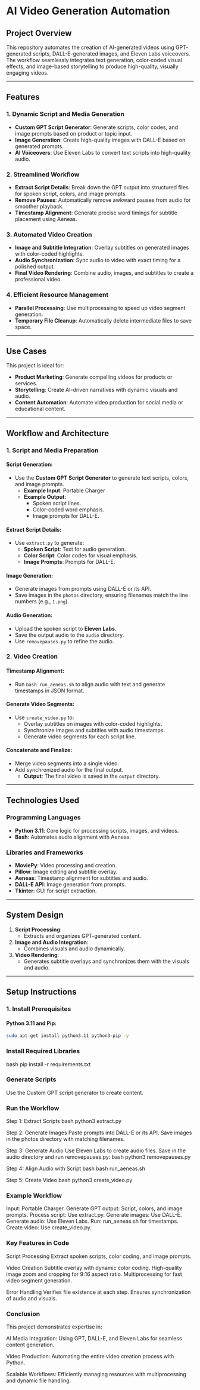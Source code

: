 # AI Video Generation Automation

## Project Overview
This repository automates the creation of AI-generated videos using GPT-generated scripts, DALL-E-generated images, and Eleven Labs voiceovers. The workflow seamlessly integrates text generation, color-coded visual effects, and image-based storytelling to produce high-quality, visually engaging videos.

---

## Features

### 1. Dynamic Script and Media Generation
- **Custom GPT Script Generator**: Generate scripts, color codes, and image prompts based on product or topic input.
- **Image Generation**: Create high-quality images with DALL-E based on generated prompts.
- **AI Voiceovers**: Use Eleven Labs to convert text scripts into high-quality audio.

### 2. Streamlined Workflow
- **Extract Script Details**: Break down the GPT output into structured files for spoken script, colors, and image prompts.
- **Remove Pauses**: Automatically remove awkward pauses from audio for smoother playback.
- **Timestamp Alignment**: Generate precise word timings for subtitle placement using Aeneas.

### 3. Automated Video Creation
- **Image and Subtitle Integration**: Overlay subtitles on generated images with color-coded highlights.
- **Audio Synchronization**: Sync audio to video with exact timing for a polished output.
- **Final Video Rendering**: Combine audio, images, and subtitles to create a professional video.

### 4. Efficient Resource Management
- **Parallel Processing**: Use multiprocessing to speed up video segment generation.
- **Temporary File Cleanup**: Automatically delete intermediate files to save space.

---

## Use Cases
This project is ideal for:
- **Product Marketing**: Generate compelling videos for products or services.
- **Storytelling**: Create AI-driven narratives with dynamic visuals and audio.
- **Content Automation**: Automate video production for social media or educational content.

---

## Workflow and Architecture

### 1. Script and Media Preparation
#### Script Generation:
- Use the **Custom GPT Script Generator** to generate text scripts, colors, and image prompts.
  - **Example Input**: Portable Charger
  - **Example Output**:
    - Spoken script lines.
    - Color-coded word emphasis.
    - Image prompts for DALL-E.

#### Extract Script Details:
- Use `extract.py` to generate:
  - **Spoken Script**: Text for audio generation.
  - **Color Script**: Color codes for visual emphasis.
  - **Image Prompts**: Prompts for DALL-E.

#### Image Generation:
- Generate images from prompts using DALL-E or its API.
- Save images in the `photos` directory, ensuring filenames match the line numbers (e.g., `1.png`).

#### Audio Generation:
- Upload the spoken script to **Eleven Labs**.
- Save the output audio to the `audio` directory.
- Use `removepauses.py` to refine the audio.

### 2. Video Creation
#### Timestamp Alignment:
- Run `bash run_aeneas.sh` to align audio with text and generate timestamps in JSON format.

#### Generate Video Segments:
- Use `create_video.py` to:
  - Overlay subtitles on images with color-coded highlights.
  - Synchronize images and subtitles with audio timestamps.
  - Generate video segments for each script line.

#### Concatenate and Finalize:
- Merge video segments into a single video.
- Add synchronized audio for the final output.
  - **Output**: The final video is saved in the `output` directory.

---

## Technologies Used

### Programming Languages
- **Python 3.11**: Core logic for processing scripts, images, and videos.
- **Bash**: Automates audio alignment with Aeneas.

### Libraries and Frameworks
- **MoviePy**: Video processing and creation.
- **Pillow**: Image editing and subtitle overlay.
- **Aeneas**: Timestamp alignment for subtitles and audio.
- **DALL-E API**: Image generation from prompts.
- **Tkinter**: GUI for script extraction.

---

## System Design
1. **Script Processing**:
   - Extracts and organizes GPT-generated content.
2. **Image and Audio Integration**:
   - Combines visuals and audio dynamically.
3. **Video Rendering**:
   - Generates subtitle overlays and synchronizes them with the visuals and audio.

---

## Setup Instructions

### 1. Install Prerequisites
#### Python 3.11 and Pip:
```bash
sudo apt-get install python3.11 python3-pip -y


```
### Install Required Libraries
bash
pip install -r requirements.txt

### Generate Scripts
Use the Custom GPT script generator to create content.

### Run the Workflow

Step 1: Extract Scripts
bash
python3 extract.py

Step 2: Generate Images
Paste prompts into DALL-E or its API.
Save images in the photos directory with matching filenames.

Step 3: Generate Audio
Use Eleven Labs to create audio files.
Save in the audio directory and run removepauses.py:
bash
python3 removepauses.py

Step 4: Align Audio with Script
bash
bash run_aeneas.sh

Step 5: Create Video
bash
python3 create_video.py

### Example Workflow
Input: Portable Charger.
Generate GPT output: Script, colors, and image prompts.
Process script: Use extract.py.
Generate images: Use DALL-E.
Generate audio: Use Eleven Labs.
Run: run_aeneas.sh for timestamps.
Create video: Use create_video.py.

### Key Features in Code

Script Processing
Extract spoken scripts, color coding, and image prompts.

Video Creation
Subtitle overlay with dynamic color coding.
High-quality image zoom and cropping for 9:16 aspect ratio.
Multiprocessing for fast video segment generation.

Error Handling
Verifies file existence at each step.
Ensures synchronization of audio and visuals.

### Conclusion
This project demonstrates expertise in:

AI Media Integration:
Using GPT, DALL-E, and Eleven Labs for seamless content generation.

Video Production:
Automating the entire video creation process with Python.

Scalable Workflows:
Efficiently managing resources with multiprocessing and dynamic file handling.


